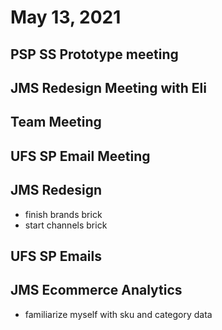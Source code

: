 # May 13, 2021

## PSP SS Prototype meeting

## JMS Redesign Meeting with Eli

## Team Meeting

## UFS SP Email Meeting

## JMS Redesign
- finish brands brick
- start channels brick

## UFS SP Emails

## JMS Ecommerce Analytics
- familiarize myself with sku and category data